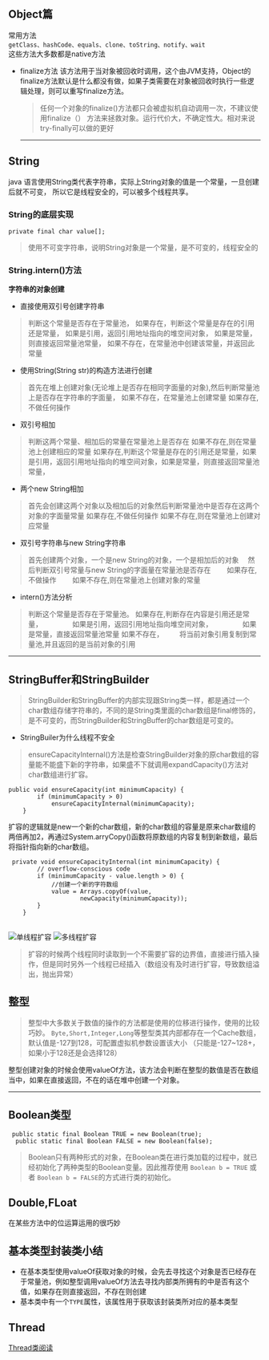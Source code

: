 ## Object篇
常用方法 <br> `getClass、hashCode、equals、clone、toString、notify、wait`
<br>这些方法大多数都是native方法
- finalize方法
  该方法用于当对象被回收时调用，这个由JVM支持，Object的finalize方法默认是什么都没有做，如果子类需要在对象被回收时执行一些逻辑处理，则可以重写finalize方法。
  > 任何一个对象的finalize()方法都只会被虚拟机自动调用一次，不建议使用finalize（）
  > 方法来拯救对象。运行代价大，不确定性大。相对来说try-finally可以做的更好
  
  ---
## String
 java
 语言使用String类代表字符串，实际上String对象的值是一个常量，一旦创建后就不可变，
 所以它是线程安全的，可以被多个线程共享。 <br>
###  String的底层实现
 ```
 private final char value[];
 ```
> 使用不可变字符串，说明String对象是一个常量，是不可变的，线程安全的
###  String.intern()方法 <br> 
**字符串的对象创建**

- 直接使用双引号创建字符串
>判断这个常量是否存在于常量池，
如果存在，判断这个常量是存在的引用还是常量，
如果是引用，返回引用地址指向的堆空间对象，
如果是常量，则直接返回常量池常量，
如果不存在，在常量池中创建该常量，并返回此常量

- 使用String(String str)的构造方法进行创建
>首先在堆上创建对象(无论堆上是否存在相同字面量的对象),然后判断常量池上是否存在字符串的字面量，
如果不存在，在常量池上创建常量
如果存在,不做任何操作
- 双引号相加
>判断这两个常量、相加后的常量在常量池上是否存在
如果不存在,则在常量池上创建相应的常量
如果存在,判断这个常量是存在的引用还是常量，如果是引用，返回引用地址指向的堆空间对象，如果是常量，则直接返回常量池常量，
- 两个new String相加
>首先会创建这两个对象以及相加后的对象然后判断常量池中是否存在这两个对象的字面量常量
如果存在,不做任何操作
如果不存在,则在常量池上创建对应常量
- 双引号字符串与new String字符串
>首先创建两个对象，一个是new String的对象，一个是相加后的对象
 然后判断双引号常量与new String的字面量在常量池是否存在
  如果存在,不做操作
  如果不存在,则在常量池上创建对象的常量


- intern()方法分析
>判断这个常量是否存在于常量池。
如果存在,判断存在内容是引用还是常量，
    如果是引用，返回引用地址指向堆空间对象，
    如果是常量，直接返回常量池常量
如果不存在，
  将当前对象引用复制到常量池,并且返回的是当前对象的引用

---
## StringBuffer和StringBuilder
>StringBuilder和StringBuffer的内部实现跟String类一样，都是通过一个char数组存储字符串的，不同的是String类里面的char数组是final修饰的，是不可变的，而StringBuilder和StringBuffer的char数组是可变的。

- StringBuiler为什么线程不安全

>ensureCapacityInternal()方法是检查StringBuilder对象的原char数组的容量能不能盛下新的字符串，如果盛不下就调用expandCapacity()方法对char数组进行扩容。



	public void ensureCapacity(int minimumCapacity) {
	        if (minimumCapacity > 0)
	            ensureCapacityInternal(minimumCapacity);
	    }

 

扩容的逻辑就是new一个新的char数组，新的char数组的容量是原来char数组的两倍再加2，再通过System.arryCopy()函数将原数组的内容复制到新数组，最后将指针指向新的char数组。


	 private void ensureCapacityInternal(int minimumCapacity) {
	        // overflow-conscious code
	        if (minimumCapacity - value.length > 0) {
	            //创建一个新的字符数组
	            value = Arrays.copyOf(value,
	                    newCapacity(minimumCapacity));
	        }
	    }


​    
![单线程扩容](https://s2.ax1x.com/2019/12/05/QGDIVe.png)
![多线程扩容](https://s2.ax1x.com/2019/12/05/QGDb8I.png)

>扩容的时候两个线程同时读取到一个不需要扩容的边界值，直接进行插入操作，但是同时另外一个线程已经插入（数组没有及时进行扩容，导致数组溢出，抛出异常）
## 整型
>整型中大多数关于数值的操作的方法都是使用的位移进行操作，使用的比较巧妙。
`Byte,Short,Integer,Long`等整型类其内部都存在一个Cache数组，默认值是-127到128，可配置虚拟机参数设置该大小
（只能是-127~128+，如果小于128还是会选择128）

整型创建对象的时候会使用valueOf方法，该方法会判断在整型的数值是否在数组当中，如果在直接返回，不在的话在堆中创建一个对象。

---
## Boolean类型

```
 public static final Boolean TRUE = new Boolean(true);
  public static final Boolean FALSE = new Boolean(false);
```
>Boolean只有两种形式的对象，在Boolean类在进行类加载的过程中，就已经初始化了两种类型的Boolean变量。因此推荐使用
`Boolean b = TRUE` 或者 `Boolean b = FALSE`的方式进行类的初始化。

## Double,FLoat
在某些方法中的位运算运用的很巧妙

## 基本类型封装类小结
- 在基本类型使用valueOf获取对象的时候，会先去寻找这个对象是否已经存在于常量池，例如整型调用valueOf方法去寻找内部类所拥有的中是否有这个值，如果存在则直接返回，不存在则创建
- 基本类中有一个`TYPE`属性，该属性用于获取该封装类所对应的基本类型

## Thread
[Thread类阅读](https://github.com/Panghu98/jdk-source/blob/master/src/java/lang/note/java.lang.md)
